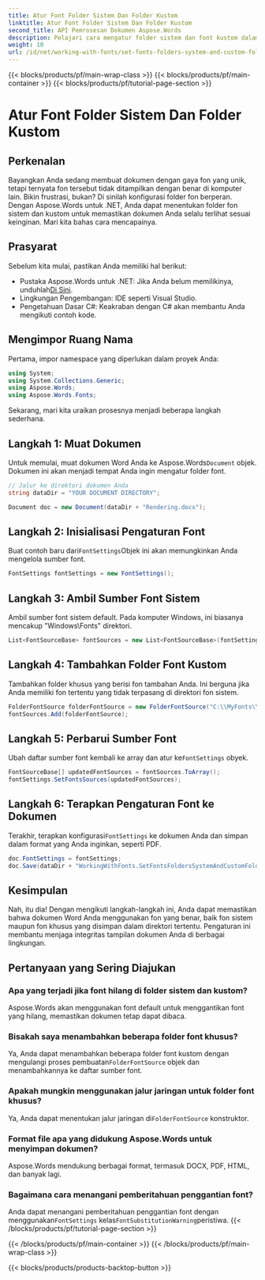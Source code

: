```yaml
---
title: Atur Font Folder Sistem Dan Folder Kustom
linktitle: Atur Font Folder Sistem Dan Folder Kustom
second_title: API Pemrosesan Dokumen Aspose.Words
description: Pelajari cara mengatur folder sistem dan font kustom dalam dokumen Word menggunakan Aspose.Words untuk .NET, memastikan dokumen Anda ditampilkan dengan benar di berbagai lingkungan.
weight: 10
url: /id/net/working-with-fonts/set-fonts-folders-system-and-custom-folder/
---
```


{{< blocks/products/pf/main-wrap-class >}}
{{< blocks/products/pf/main-container >}}
{{< blocks/products/pf/tutorial-page-section >}}

# Atur Font Folder Sistem Dan Folder Kustom

## Perkenalan

Bayangkan Anda sedang membuat dokumen dengan gaya fon yang unik, tetapi ternyata fon tersebut tidak ditampilkan dengan benar di komputer lain. Bikin frustrasi, bukan? Di sinilah konfigurasi folder fon berperan. Dengan Aspose.Words untuk .NET, Anda dapat menentukan folder fon sistem dan kustom untuk memastikan dokumen Anda selalu terlihat sesuai keinginan. Mari kita bahas cara mencapainya.

## Prasyarat

Sebelum kita mulai, pastikan Anda memiliki hal berikut:

-  Pustaka Aspose.Words untuk .NET: Jika Anda belum memilikinya, unduhlah[Di Sini](https://releases.aspose.com/words/net/).
- Lingkungan Pengembangan: IDE seperti Visual Studio.
- Pengetahuan Dasar C#: Keakraban dengan C# akan membantu Anda mengikuti contoh kode.

## Mengimpor Ruang Nama

Pertama, impor namespace yang diperlukan dalam proyek Anda:

```csharp
using System;
using System.Collections.Generic;
using Aspose.Words;
using Aspose.Words.Fonts;
```

Sekarang, mari kita uraikan prosesnya menjadi beberapa langkah sederhana.

## Langkah 1: Muat Dokumen

 Untuk memulai, muat dokumen Word Anda ke Aspose.Words`Document` objek. Dokumen ini akan menjadi tempat Anda ingin mengatur folder font.

```csharp
// Jalur ke direktori dokumen Anda
string dataDir = "YOUR DOCUMENT DIRECTORY";

Document doc = new Document(dataDir + "Rendering.docx");
```

## Langkah 2: Inisialisasi Pengaturan Font

 Buat contoh baru dari`FontSettings`Objek ini akan memungkinkan Anda mengelola sumber font.

```csharp
FontSettings fontSettings = new FontSettings();
```

## Langkah 3: Ambil Sumber Font Sistem

Ambil sumber font sistem default. Pada komputer Windows, ini biasanya mencakup "Windows\Fonts\" direktori.

```csharp
List<FontSourceBase> fontSources = new List<FontSourceBase>(fontSettings.GetFontsSources());
```

## Langkah 4: Tambahkan Folder Font Kustom

Tambahkan folder khusus yang berisi fon tambahan Anda. Ini berguna jika Anda memiliki fon tertentu yang tidak terpasang di direktori fon sistem.

```csharp
FolderFontSource folderFontSource = new FolderFontSource("C:\\MyFonts\\", true);
fontSources.Add(folderFontSource);
```

## Langkah 5: Perbarui Sumber Font

 Ubah daftar sumber font kembali ke array dan atur ke`FontSettings` obyek.

```csharp
FontSourceBase[] updatedFontSources = fontSources.ToArray();
fontSettings.SetFontsSources(updatedFontSources);
```

## Langkah 6: Terapkan Pengaturan Font ke Dokumen

 Terakhir, terapkan konfigurasi`FontSettings` ke dokumen Anda dan simpan dalam format yang Anda inginkan, seperti PDF.

```csharp
doc.FontSettings = fontSettings;
doc.Save(dataDir + "WorkingWithFonts.SetFontsFoldersSystemAndCustomFolder.pdf");
```

## Kesimpulan

Nah, itu dia! Dengan mengikuti langkah-langkah ini, Anda dapat memastikan bahwa dokumen Word Anda menggunakan fon yang benar, baik fon sistem maupun fon khusus yang disimpan dalam direktori tertentu. Pengaturan ini membantu menjaga integritas tampilan dokumen Anda di berbagai lingkungan.

## Pertanyaan yang Sering Diajukan

### Apa yang terjadi jika font hilang di folder sistem dan kustom?

Aspose.Words akan menggunakan font default untuk menggantikan font yang hilang, memastikan dokumen tetap dapat dibaca.

### Bisakah saya menambahkan beberapa folder font khusus?

 Ya, Anda dapat menambahkan beberapa folder font kustom dengan mengulangi proses pembuatan`FolderFontSource` objek dan menambahkannya ke daftar sumber font.

### Apakah mungkin menggunakan jalur jaringan untuk folder font khusus?

 Ya, Anda dapat menentukan jalur jaringan di`FolderFontSource` konstruktor.

### Format file apa yang didukung Aspose.Words untuk menyimpan dokumen?

Aspose.Words mendukung berbagai format, termasuk DOCX, PDF, HTML, dan banyak lagi.

### Bagaimana cara menangani pemberitahuan penggantian font?

 Anda dapat menangani pemberitahuan penggantian font dengan menggunakan`FontSettings` kelas`FontSubstitutionWarning`peristiwa.
{{< /blocks/products/pf/tutorial-page-section >}}

{{< /blocks/products/pf/main-container >}}
{{< /blocks/products/pf/main-wrap-class >}}

{{< blocks/products/products-backtop-button >}}
